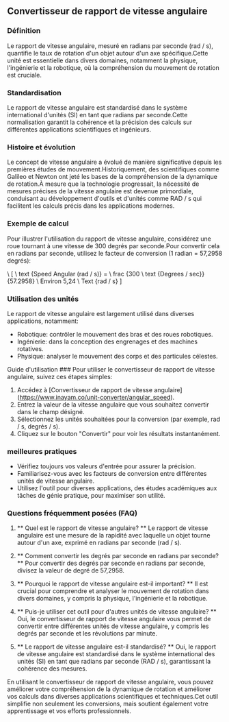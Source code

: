 ## Convertisseur de rapport de vitesse angulaire

### Définition
Le rapport de vitesse angulaire, mesuré en radians par seconde (rad / s), quantifie le taux de rotation d'un objet autour d'un axe spécifique.Cette unité est essentielle dans divers domaines, notamment la physique, l'ingénierie et la robotique, où la compréhension du mouvement de rotation est cruciale.

### Standardisation
Le rapport de vitesse angulaire est standardisé dans le système international d'unités (SI) en tant que radians par seconde.Cette normalisation garantit la cohérence et la précision des calculs sur différentes applications scientifiques et ingénieurs.

### Histoire et évolution
Le concept de vitesse angulaire a évolué de manière significative depuis les premières études de mouvement.Historiquement, des scientifiques comme Galileo et Newton ont jeté les bases de la compréhension de la dynamique de rotation.À mesure que la technologie progressait, la nécessité de mesures précises de la vitesse angulaire est devenue primordiale, conduisant au développement d'outils et d'unités comme RAD / s qui facilitent les calculs précis dans les applications modernes.

### Exemple de calcul
Pour illustrer l'utilisation du rapport de vitesse angulaire, considérez une roue tournant à une vitesse de 300 degrés par seconde.Pour convertir cela en radians par seconde, utilisez le facteur de conversion (1 radian = 57,2958 degrés):

\ [
\ text {Speed ​​Angular (rad / s)} = \ frac {300 \ text {Degrees / sec}} {57.2958} \ Environ 5,24 \ Text {rad / s}
\]

### Utilisation des unités
Le rapport de vitesse angulaire est largement utilisé dans diverses applications, notamment:
- Robotique: contrôler le mouvement des bras et des roues robotiques.
- Ingénierie: dans la conception des engrenages et des machines rotatives.
- Physique: analyser le mouvement des corps et des particules célestes.

Guide d'utilisation ###
Pour utiliser le convertisseur de rapport de vitesse angulaire, suivez ces étapes simples:
1. Accédez à [Convertisseur de rapport de vitesse angulaire] (https://www.inayam.co/unit-converter/angular_speed).
2. Entrez la valeur de la vitesse angulaire que vous souhaitez convertir dans le champ désigné.
3. Sélectionnez les unités souhaitées pour la conversion (par exemple, rad / s, degrés / s).
4. Cliquez sur le bouton "Convertir" pour voir les résultats instantanément.

### meilleures pratiques
- Vérifiez toujours vos valeurs d'entrée pour assurer la précision.
- Familiarisez-vous avec les facteurs de conversion entre différentes unités de vitesse angulaire.
- Utilisez l'outil pour diverses applications, des études académiques aux tâches de génie pratique, pour maximiser son utilité.

### Questions fréquemment posées (FAQ)

1. ** Quel est le rapport de vitesse angulaire? **
Le rapport de vitesse angulaire est une mesure de la rapidité avec laquelle un objet tourne autour d'un axe, exprimé en radians par seconde (rad / s).

2. ** Comment convertir les degrés par seconde en radians par seconde? **
Pour convertir des degrés par seconde en radians par seconde, divisez la valeur de degré de 57,2958.

3. ** Pourquoi le rapport de vitesse angulaire est-il important? **
Il est crucial pour comprendre et analyser le mouvement de rotation dans divers domaines, y compris la physique, l'ingénierie et la robotique.

4. ** Puis-je utiliser cet outil pour d'autres unités de vitesse angulaire? **
Oui, le convertisseur de rapport de vitesse angulaire vous permet de convertir entre différentes unités de vitesse angulaire, y compris les degrés par seconde et les révolutions par minute.

5. ** Le rapport de vitesse angulaire est-il standardisé? **
Oui, le rapport de vitesse angulaire est standardisé dans le système international des unités (SI) en tant que radians par seconde (RAD / s), garantissant la cohérence des mesures.

En utilisant le convertisseur de rapport de vitesse angulaire, vous pouvez améliorer votre compréhension de la dynamique de rotation et améliorer vos calculs dans diverses applications scientifiques et techniques.Cet outil simplifie non seulement les conversions, mais soutient également votre apprentissage et vos efforts professionnels.